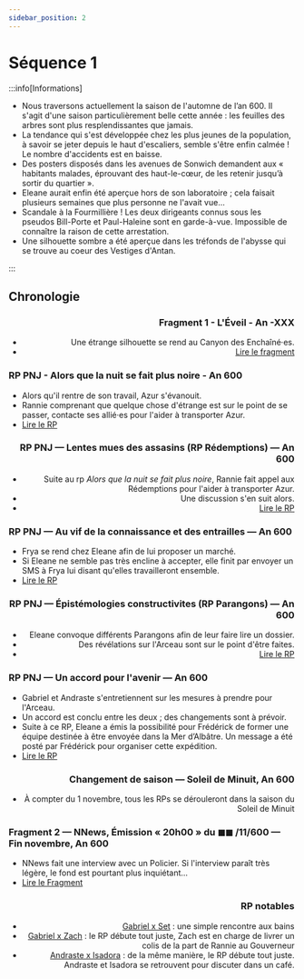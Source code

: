 ```yaml
---
sidebar_position: 2
---
```


# Séquence 1

:::info[Informations]

- Nous traversons actuellement la saison de l'automne de l’an 600. Il s'agit d'une saison particulièrement belle cette année : les feuilles des arbres sont plus resplendissantes que jamais.
- La tendance qui s'est développée chez les plus jeunes de la population, à savoir se jeter depuis le haut d'escaliers, semble s'être enfin calmée ! Le nombre d'accidents est en baisse.
- Des posters disposés dans les avenues de Sonwich demandent aux « habitants malades, éprouvant des haut-le-cœur, de les retenir jusqu’à sortir du quartier ».
- Eleane aurait enfin été aperçue hors de son laboratoire ; cela faisait plusieurs semaines que plus personne ne l'avait vue...
- Scandale à la Fourmillière ! Les deux dirigeants connus sous les pseudos Bill-Porte et Paul-Haleine sont en garde-à-vue. Impossible de connaître la raison de cette arrestation.
- Une silhouette sombre a été aperçue dans les tréfonds de l'abysse qui se trouve au coeur des Vestiges d'Antan.

:::

## Chronologie

<Timeline horizontal>

<TimelineItem align='right'>

### Fragment 1 - L'Éveil - An -XXX

- Une étrange silhouette se rend au Canyon des Enchaîné·es.
- [Lire le fragment](https://singularite.forumactif.com/t94-sequence-1-fragment-1-l-eveil#471)

</TimelineItem>

<TimelineItem align='left'>

### RP PNJ - Alors que la nuit se fait plus noire - An 600

- Alors qu'il rentre de son travail, Azur s'évanouit.
- Rannie comprenant que quelque chose d'étrange est sur le point de se passer, contacte ses allié·es pour l'aider à transporter Azur.
- [Lire le RP](https://singularite.forumactif.com/t102-alors-que-la-nuit-se-fait-plus-noire)

</TimelineItem>

<TimelineItem align='right'>

### RP PNJ — Lentes mues des assasins (RP Rédemptions) — An 600

- Suite au rp *Alors que la nuit se fait plus noire*, Rannie fait appel aux Rédemptions pour l'aider à transporter Azur.
- Une discussion s'en suit alors.
- [Lire le RP](https://singularite.forumactif.com/t116-lentes-mues-des-assassins-redemptions#624)

</TimelineItem>

<TimelineItem align='left'>

### RP PNJ — Au vif de la connaissance et des entrailles — An 600

- Frya se rend chez Eleane afin de lui proposer un marché.
- Si Eleane ne semble pas très encline à accepter, elle finit par envoyer un SMS à Frya lui disant qu'elles travailleront ensemble.
- [Lire le RP](https://singularite.forumactif.com/t122-rp-pnj-au-vif-de-la-connaissance-et-des-entrailles-ft-eleane)

</TimelineItem>

<TimelineItem align='right'>

### RP PNJ — Épistémologies constructivites (RP Parangons) — An 600

- Eleane convoque différents Parangons afin de leur faire lire un dossier.
- Des révélations sur l'Arceau sont sur le point d'être faites.
- [Lire le RP](https://singularite.forumactif.com/t132-epistemologies-constructivistes-parangons)

</TimelineItem>

<TimelineItem align='left'>

### RP PNJ — Un accord pour l'avenir — An 600

- Gabriel et Andraste s'entretiennent sur les mesures à prendre pour l'Arceau.
- Un accord est conclu entre les deux ; des changements sont à prévoir.
- Suite à ce RP, Eleane a émis la possibilité pour Frédérick de former une équipe destinée à être envoyée dans la Mer d’Albâtre. Un message a été posté par Frédérick pour organiser cette expédition.
- [Lire le RP](https://singularite.forumactif.com/t142-rp-pnj-un-accord-pour-l-avenir-ft-andraste)

</TimelineItem>

<TimelineItem align='right'>

### Changement de saison — Soleil de Minuit, An 600

- À compter du 1 novembre, tous les RPs se dérouleront dans la saison du Soleil de Minuit

</TimelineItem>

<TimelineItem align='left'>

### Fragment 2 — NNews, Émission « 20h00 » du ◼◼ /11/600 — Fin novembre, An 600

- NNews fait une interview avec un Policier. Si l'interview paraît très légère, le fond est pourtant plus inquiétant...
- [Lire le Fragment](https://singularite.forumactif.com/t146-sequence-1-fragment-2-emission-20h00-du-11-600#760)

</TimelineItem>

<TimelineItem align='right'>

### RP notables

- [Gabriel x Set](https://singularite.forumactif.com/t133-murmures-des-rencontres-ft-set) : une simple rencontre aux bains
- [Gabriel x Zach](https://singularite.forumactif.com/t152-pnj-livraison-speciale-ooo-gabriel) : le RP débute tout juste, Zach est en charge de livrer un colis de la part de Rannie au Gouverneur
- [Andraste x Isadora](https://singularite.forumactif.com/t148-the-girl-who-tried-to-get-away-isa-andraste) : de la même manière, le RP débute tout juste. Andraste et Isadora se retrouvent pour discuter dans un café.

</TimelineItem>
</Timeline>